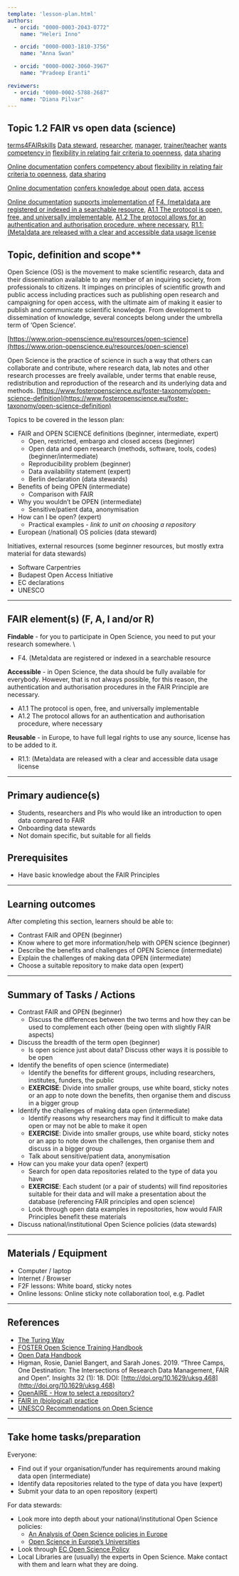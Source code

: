 ```yaml
---
template: 'lesson-plan.html'
authors:
  - orcid: "0000-0003-2043-0772"
    name: "Heleri Inno"

  - orcid: "0000-0003-1810-3756"
    name: "Anna Swan"

  - orcid: "0000-0002-3060-3967"
    name: "Pradeep Eranti"

reviewers:
  - orcid: "0000-0002-5788-2687"
    name: "Diana Pilvar"
--- 
```


## Topic 1.2 FAIR vs open data (science)

[terms4FAIRskills](https://terms4fairskills.github.io/)
[Data steward](http://purl.obolibrary.org/obo/T4FS_0000178), [researcher](http://purl.obolibrary.org/obo/T4FS_0000220), [manager](http://purl.obolibrary.org/obo/T4FS_0000415), [trainer/teacher](http://purl.obolibrary.org/obo/T4FS_0000122) [wants competency in](http://purl.obolibrary.org/obo/T4FS_0000558) [flexibility in relating fair criteria to openness](http://purl.obolibrary.org/obo/T4FS_0000293), [data sharing](http://purl.obolibrary.org/obo/T4FS_0000482)

[Online documentation](http://purl.obolibrary.org/obo/T4FS_0000095) [confers competency about](http://purl.obolibrary.org/obo/T4FS_0000554) [flexibility in relating fair criteria to openness](http://purl.obolibrary.org/obo/T4FS_0000293), [data sharing](http://purl.obolibrary.org/obo/T4FS_0000482)

[Online documentation](http://purl.obolibrary.org/obo/T4FS_0000095) [confers knowledge about](http://purl.obolibrary.org/obo/T4FS_0000555) [open data](http://purl.obolibrary.org/obo/T4FS_0000264), [access](http://purl.obolibrary.org/obo/T4FS_0000283)

[Online documentation](http://purl.obolibrary.org/obo/T4FS_0000095) [supports implementation of](http://purl.obolibrary.org/obo/T4FS_0000560) [F4. (meta)data are registered or indexed in a searchable resource](http://purl.obolibrary.org/obo/T4FS_0000393), [A1.1 The protocol is open, free, and universally implementable](http://purl.obolibrary.org/obo/T4FS_0000103), [A1.2 The protocol allows for an authentication and authorisation procedure, where necessary](http://purl.obolibrary.org/obo/T4FS_0000371), [R1.1: (Meta)data are released with a clear and accessible data usage license](http://purl.obolibrary.org/obo/T4FS_0000200)


## Topic, definition and scope**

Open Science (OS) is the movement to make scientific research, data and their dissemination available to any member of an inquiring society, from professionals to citizens. It impinges on principles of scientific growth and public access including practices such as publishing open research and campaigning for open access, with the ultimate aim of making it easier to publish and communicate scientific knowledge. From development to dissemination of knowledge, several concepts belong under the umbrella term of ‘Open Science’. 

[https://www.orion-openscience.eu/resources/open-science](https://www.orion-openscience.eu/resources/open-science) 

Open Science is the practice of science in such a way that others can collaborate and contribute, where research data, lab notes and other research processes are freely available, under terms that enable reuse, redistribution and reproduction of the research and its underlying data and methods. [https://www.fosteropenscience.eu/foster-taxonomy/open-science-definition](https://www.fosteropenscience.eu/foster-taxonomy/open-science-definition) 

Topics to be covered in the lesson plan: 
* FAIR and OPEN SCIENCE definitions (beginner, intermediate, expert)
    * Open, restricted, embargo and closed access (beginner)
    * Open data and open research (methods, software, tools, codes) (beginner/intermediate)
    * Reproducibility problem (beginner)
    * Data availability statement (expert)
    * Berlin declaration (data stewards)
* Benefits of being OPEN (intermediate)
    * Comparison with FAIR
* Why you wouldn’t be OPEN (intermediate)
    * Sensitive/patient data, anonymisation  
* How can I be open? (expert)
    * Practical examples - _link to unit on choosing a repository_ 
* European (/national) OS policies (data steward)


Initiatives, external resources (some beginner resources, but mostly extra material for data stewards)
* Software Carpentries
* Budapest Open Access Initiative 
* EC declarations
* UNESCO

---

## FAIR element(s) (F, A, I and/or R)

**Findable** - for you to participate in Open Science, you need to put your research somewhere.  \

* F4. (Meta)data are registered or indexed in a searchable resource

**Accessible** - in Open Science, the data should be fully available for everybody. However, that is not always possible, for this reason, the authentication and authorisation procedures in the FAIR Principle are necessary. 

* A1.1 The protocol is open, free, and universally implementable
* A1.2 The protocol allows for an authentication and authorisation procedure, where necessary

**Reusable** - in Europe, to have full legal rights to use any source, license has to be added to it. 

* R1.1: (Meta)data are released with a clear and accessible data usage license


---

## Primary audience(s)

* Students, researchers and PIs who would like an introduction to open data compared to FAIR
* Onboarding data stewards
* Not domain specific, but suitable for all fields

## Prerequisites

* Have basic knowledge about the FAIR Principles 

---

## Learning outcomes

After completing this section, learners should be able to:
* Contrast FAIR and OPEN (beginner)
* Know where to get more information/help with OPEN science (beginner)
* Describe the benefits and challenges of OPEN Science (intermediate)
* Explain the challenges of making data OPEN (intermediate) 
* Choose a suitable repository to make data open (expert)

---

## Summary of Tasks / Actions

* Contrast FAIR and OPEN (beginner)
    * Discuss the differences between the two terms and how they can be used to complement each other (being open with slightly FAIR aspects)
* Discuss the breadth of the term open (beginner)
    * Is open science just about data? Discuss other ways it is possible to be open
* Identify the benefits of open science (intermediate)
    * Identify the benefits for different groups, including researchers, institutes, funders, the public
    * **EXERCISE**: Divide into smaller groups, use white board, sticky notes or an app to note down the benefits, then organise them and discuss in a bigger group
* Identify the challenges of making data open (intermediate)
    * Identify reasons why researchers may find it difficult to make data open or may not be able to make it open
    * **EXERCISE**: Divide into smaller groups, use white board, sticky notes or an app to note down the challenges, then organise them and discuss in a bigger group
    * Talk about sensitive/patient data, anonymisation
* How can you make your data open? (expert)
    * Search for open data repositories related to the type of data you have
    * **EXERCISE**: Each student (or a pair of students) will find repositories suitable for their data and will make a presentation about the database (referencing FAIR principles and open science)
    * Look through open data examples in repositories, how would FAIR Principles benefit these materials
* Discuss national/institutional Open Science policies (data stewards)

---

## Materials / Equipment

* Computer / laptop
* Internet / Browser
* F2F lessons: White board, sticky notes
* Online lessons: Online sticky note collaboration tool, e.g. Padlet

---

## References

* [The Turing Way](https://the-turing-way.netlify.app/reproducible-research/open.html)
* [FOSTER Open Science Training Handbook](https://zenodo.org/record/2587951#.YrwsLhNBw-R)
* [Open Data Handbook](https://opendatahandbook.org/)
* Higman, Rosie, Daniel Bangert, and Sarah Jones. 2019. “Three Camps, One Destination: The Intersections of Research Data Management, FAIR and Open”. Insights 32 (1): 18. DOI: [http://doi.org/10.1629/uksg.468](http://doi.org/10.1629/uksg.468) 
* [OpenAIRE - How to select a repository?](https://www.openaire.eu/opendatapilot-repository-guide)
* [FAIR in (biological) practice](https://carpentries-incubator.github.io/fair-bio-practice/) 
* [UNESCO Recommendations on Open Science](https://unesdoc.unesco.org/ark:/48223/pf0000379949.locale=en)

---

## Take home tasks/preparation

Everyone:
* Find out if your organisation/funder has requirements around making data open (intermediate)
* Identify data repositories related to the type of data you have (expert)
* Submit your data to an open repository (expert)

For data stewards: 
* Look more into depth about your national/institutional Open Science policies: 
    * [An Analysis of Open Science policies in Europe](https://zenodo.org/record/4725817#.YrwrtBNBw-Q)
    * [Open Science in Europe’s Universities](https://zenodo.org/record/5062982#.YrwrrRNBw-Q)
* Look through [EC Open Science Policy](https://ec.europa.eu/info/research-and-innovation/strategy/strategy-2020-2024/our-digital-future/open-science_en) 
* Local Libraries are (usually) the experts in Open Science. Make contact with them and learn what they are doing. 




